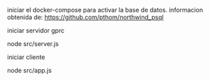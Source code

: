 iniciar el docker-compose para activar la base de datos.
informacion obtenida de: https://github.com/pthom/northwind_psql

iniciar servidor gprc

node src/server.js

iniciar cliente 

node src/app.js

